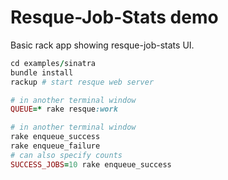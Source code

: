 # Resque-Job-Stats demo

Basic rack app showing resque-job-stats UI.

```ruby
cd examples/sinatra
bundle install
rackup # start resque web server

# in another terminal window
QUEUE=* rake resque:work

# in another terminal window
rake enqueue_success
rake enqueue_failure
# can also specify counts
SUCCESS_JOBS=10 rake enqueue_success
```
